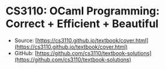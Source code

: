 # CS3110: OCaml Programming: Correct + Efficient + Beautiful

 - Source: [https://cs3110.github.io/textbook/cover.html](https://cs3110.github.io/textbook/cover.html)
 - GitHub: [https://github.com/cs3110/textbook-solutions](https://github.com/cs3110/textbook-solutions)
